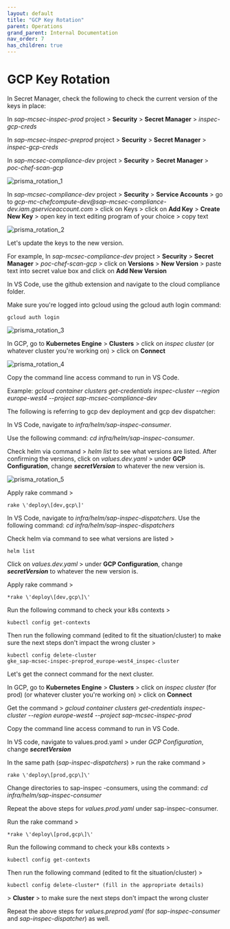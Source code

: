 ```yaml
---
layout: default
title: "GCP Key Rotation"
parent: Operations
grand_parent: Internal Documentation
nav_order: 7
has_children: true
---
```


# GCP Key Rotation

In Secret Manager, check the following to check the current version of
the keys in place:

In *sap-mcsec-inspec-prod* project \> **Security** \> **Secret Manager**
\> _inspec-gcp-creds_

In _sap-mcsec-inspec-preprod_ project \> **Security** \> **Secret
Manager** \> _inspec-gcp-creds_

In _sap-mcsec-compliance-dev_ project \> **Security** \> **Secret
Manager** \> _poc-chef-scan-gcp_

![prisma_rotation_1](/assets/docs-images/GCPKeyRotationDocumentation/prisma_rotation_1.jpg)

In _sap-mcsec-compliance-dev_ project \> **Security** \> **Service
Accounts** \> go to
_gcp-mc-chefcompute-dev\@sap-mcsec-compliance-dev.iam.gserviceaccount.com_
\> click on Keys \> click on **Add Key** \> **Create New Key** \> open
key in text editing program of your choice \> copy text

![prisma_rotation_2](/assets/docs-images/GCPKeyRotationDocumentation/prisma_rotation_2.jpg)

Let's update the keys to the new version.

For example, In _sap-mcsec-compliance-dev_ project \> **Security** \>
**Secret Manager** \> _poc-chef-scan-gcp_ \> click on **Versions** \>
**New Version** \> paste text into secret value box and click on **Add
New Version**

In VS Code, use the github extension and navigate to the cloud
compliance folder.

Make sure you're logged into gcloud using the gcloud auth login command:

```
gcloud auth login
```

![prisma_rotation_3](/assets/docs-images/GCPKeyRotationDocumentation/prisma_rotation_3.jpg)

In GCP, go to **Kubernetes Engine** \> **Clusters** \> click on _inspec
cluster_ (or whatever cluster you're working on) \> click on **Connect**

![prisma_rotation_4](/assets/docs-images/GCPKeyRotationDocumentation/prisma_rotation_4.jpg)

Copy the command line access command to run in VS Code.

Example: _gcloud container clusters get-credentials inspec-cluster
\--region europe-west4 \--project sap-mcsec-compliance-dev_

The following is referring to gcp dev deployment and gcp dev dispatcher:

In VS Code, navigate to _infra/helm/sap-inspec-consumer_.

Use the following command: _cd infra/helm/sap-inspec-consumer_.

Check helm via command \> _helm list_ to see what versions are listed.
After confirming the versions, click on _values.dev.yaml_ \> under **GCP
Configuration**, change **_secretVersion_** to whatever the new version
is.

![prisma_rotation_5](/assets/docs-images/GCPKeyRotationDocumentation/prisma_rotation_5.jpg)

Apply rake command \>

```
rake \'deploy\[dev,gcp\]'
```

In VS Code, navigate to _infra/helm/sap-inspec-dispatchers_. Use the
following command: _cd infra/helm/sap-inspec-dispatchers_

Check helm via command to see what versions are listed \>

```
helm list
```

Click on _values.dev.yaml_ \> under **GCP Configuration**, change
**_secretVersion_** to whatever the new version is.

Apply rake command \>

```
*rake \'deploy\[dev,gcp\]\'
```

Run the following command to check your k8s
contexts \>

```
kubectl config get-contexts
```

Then run the following command (edited to fit the situation/cluster) to make
sure the next steps don't impact the wrong cluster \>

```
kubectl config delete-cluster
gke_sap-mcsec-inspec-preprod_europe-west4_inspec-cluster
```

Let's get the connect command for the next cluster.

In GCP, go to **Kubernetes Engine** \> **Clusters** \> click on _inspec
cluster_ (for prod) (or whatever cluster you're working on) \> click on
**Connect**

Get the command \> _gcloud container clusters get-credentials
inspec-cluster \--region europe-west4 \--project sap-mcsec-inspec-prod_

Copy the command line access command to run in VS Code.

In VS code, navigate to values.prod.yaml \> under _GCP Configuration_,
change **_secretVersion_**

In the same path (_sap-inspec-dispatchers_) \> run the rake command \>

```
rake \'deploy\[prod,gcp\]\'
```

Change directories to sap-inspec -consumers, using the command: _cd
infra/helm/sap-inspec-consumer_

Repeat the above steps for _values.prod.yaml_ under sap-inspec-consumer.

Run the rake command \>

```
*rake \'deploy\[prod,gcp\]\'
```

Run the following command to check your k8s contexts \>

```
kubectl config get-contexts
```

Then run the following command (edited to fit the situation/cluster) \>

```
kubectl config delete-cluster* (fill in the appropriate details)
```

\> **Cluster** \> to make sure the next steps don't impact the wrong
cluster

Repeat the above steps for _values.preprod.yaml_ (for
_sap-inspec-consumer_ and _sap-inspec-dispatcher_) as well.
